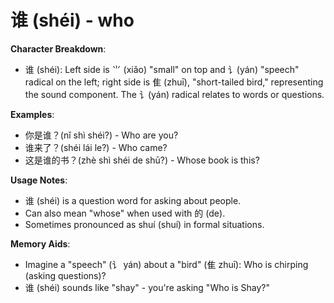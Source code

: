 # **谁 (shéi) - who**

**Character Breakdown**:  
- 谁 (shéi): Left side is ⺌ (xiǎo) "small" on top and 讠(yán) "speech" radical on the left; right side is 隹 (zhuī), "short-tailed bird," representing the sound component. The 讠(yán) radical relates to words or questions.

**Examples**:  
- 你是谁？(nǐ shì shéi?) - Who are you?  
- 谁来了？(shéi lái le?) - Who came?  
- 这是谁的书？(zhè shì shéi de shū?) - Whose book is this?

**Usage Notes**:  
- 谁 (shéi) is a question word for asking about people.  
- Can also mean "whose" when used with 的 (de).  
- Sometimes pronounced as shuí (shuí) in formal situations.

**Memory Aids**:  
- Imagine a "speech" (讠 yán) about a "bird" (隹 zhuī): Who is chirping (asking questions)?  
- 谁 (shéi) sounds like "shay" - you're asking "Who is Shay?"